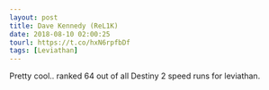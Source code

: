 ```yaml
---
layout: post
title: Dave Kennedy (ReL1K)
date: 2018-08-10 02:00:25
tourl: https://t.co/hxN6rpfbDf
tags: [Leviathan]
---
```

Pretty cool.. ranked 64 out of all Destiny 2 speed runs for leviathan.